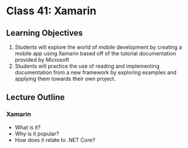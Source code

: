 # Class 41: Xamarin

## Learning Objectives
1. Students will explore the world of mobile development by creating a mobile app using Xamarin based off of the tutorial documentation provided by Microsoft
1. Students will practice the use of reading and implementing documentation from a new framework by exploring examples and applying them towards their own project.

## Lecture Outline

### Xamarin
- What is it?
- Why is it popular?
- How does it relate to .NET Core?

